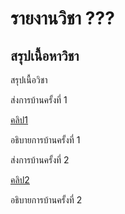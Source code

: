 # รายงานวิชา ???

## สรุปเนื้อหาวิชา

สรุปเนื้อวิชา

ส่งการบ้านครั้งที่ 1

[คลิป1](https://youtu.be/nz5YiuctV4U)

อธิบายการบ้านครั้งที่ 1

ส่งการบ้านครั้งที่ 2

[คลิป2](https://youtu.be/73PG4tqJF4I)

อธิบายการบ้านครั้งที่ 2

